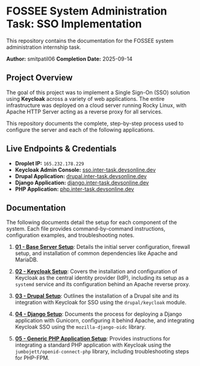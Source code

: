 # FOSSEE System Administration Task: SSO Implementation

This repository contains the documentation for the FOSSEE system administration internship task.

**Author:** smitpatil06
**Completion Date:** 2025-09-14

## Project Overview

The goal of this project was to implement a Single Sign-On (SSO) solution using **Keycloak** across a variety of web applications. The entire infrastructure was deployed on a cloud server running Rocky Linux, with Apache HTTP Server acting as a reverse proxy for all services.

This repository documents the complete, step-by-step process used to configure the server and each of the following applications.

## Live Endpoints & Credentials

- **Droplet IP:** `165.232.178.229`
- **Keycloak Admin Console:** [sso.inter-task.devsonline.dev](https://sso.inter-task.devsonline.dev)
- **Drupal Application:** [drupal.inter-task.devsonline.dev](https://drupal.inter-task.devsonline.dev)
- **Django Application:** [django.inter-task.devsonline.dev](https://django.inter-task.devsonline.dev)
- **PHP Application:** [php.inter-task.devsonline.dev](https://php.inter-task.devsonline.dev)

## Documentation

The following documents detail the setup for each component of the system. Each file provides command-by-command instructions, configuration examples, and troubleshooting notes.

1.  **[01 - Base Server Setup](./01-server-setup.md)**: Details the initial server configuration, firewall setup, and installation of common dependencies like Apache and MariaDB.

2.  **[02 - Keycloak Setup](./02-keycloak-setup.md)**: Covers the installation and configuration of Keycloak as the central identity provider (IdP), including its setup as a `systemd` service and its configuration behind an Apache reverse proxy.

3.  **[03 - Drupal Setup](./03-drupal-setup.md)**: Outlines the installation of a Drupal site and its integration with Keycloak for SSO using the `drupal/keycloak` module.

4.  **[04 - Django Setup](./04-django-setup.md)**: Documents the process for deploying a Django application with Gunicorn, configuring it behind Apache, and integrating Keycloak SSO using the `mozilla-django-oidc` library.

5.  **[05 - Generic PHP Application Setup](./05-php-setup.md)**: Provides instructions for integrating a standard PHP application with Keycloak using the `jumbojett/openid-connect-php` library, including troubleshooting steps for PHP-FPM.

